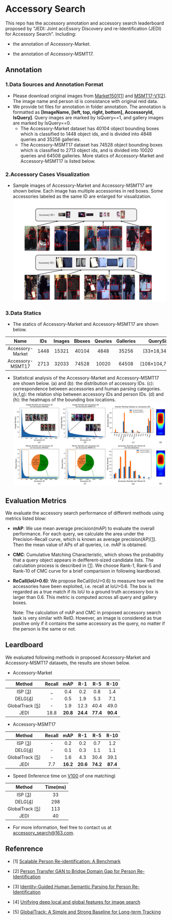 # Accessory Search

This repo has the accessory annotation and accessory search leaderboard proposed by "JEDI: Joint accEssory Discovery and re-Identification (JEDI) for Accessory Search". Including:

* the annotation of Accessory-Market.

* the annotation of Accessory-MSMT17.

## Annotation

### 1.Data Sources and Annotation Format
* Please download original images from [Market1501](http://zheng-lab.cecs.anu.edu.au/Project/project_reid.html)[[1](#refer-anchor-1)] and [MSMT17-V1](https://www.pkuvmc.com/publications/msmt17.html)[[2](#refer-anchor-2)]. The image name and person id is consistance with original reid data. 
* We provide txt files for annotation in folder annotation. The annotation is formatted as **[ImageName, [left, top, right, bottom], AccessoryId, IsQuery]**. Query images are marked by IsQuery==1, and gallery images are marked by IsQuery==0.     
  * The Accessory-Market dataset has 40104 object bounding boxes which is classified to 1448 object ids, and is divided into 4848 queries and 35256 galleries.  
  * The Accessory-MSMT17 dataset has 74528 object bounding boxes which is classified to 2713 object ids, and is divided into 10020 queries and 64508 galleries.
  More statics of Accessory-Market and Accessory-MSMT17 is listed below.

### 2.Accessory Cases Visualization
* Sample images of Accessory-Market and Accessory-MSMT17 are shown below. Each image has multiple accessories in red boxes. Some accessories labeled as the same ID are enlarged for visualization.  
![cases_visualization](https://github.com/Accessory-Search/Accessory-Search/blob/main/Images/cases.jpg)

### 3.Data Statics

* The statics of Accessory-Market and Accessory-MSMT17 are shown below. 

| Name             | IDs  | Images | Bboxes | Qeuries | Galleries |QuerySize           |
| :--:             | :--: | :--:   | :--:   | :--:    | :--:      |:--:                |
| Accessory-Market | 1448 | 15321  | 40104  | 4848    |   35256   |[33&plusmn;18,34&plusmn;15]   | 
| Accessory-MSMT17 | 2713 | 32033  | 74528  | 10020   |   64508   |[108&plusmn;104,77&plusmn;65] |

* Statistical analysis of the Accessory-Market and Accessory-MSMT17 are shown below. (a) and (b): the distribution of accessory IDs. (c): correspondence between accessories and human parsing categories. (e,f,g): the relation ship between accessory IDs and person IDs. (d) and (h): the heatmaps of the bounding box locations.
![dataset_distribution](https://github.com/Accessory-Search/Accessory-Search/blob/main/Images/datacurve1.jpg)


## Evaluation Metrics
We evaluate the accessory search performance of different methods using metrics listed blow:

* **mAP**: We use mean average precision(mAP) to evaluate the overall performance. For each query, we calculate the area under the Precision-Recall curve, which is known as average precision(AP)[[1](#refer-anchor-1)]. Then the mean value of APs of all queries, i.e. mAP is obtained.
* **CMC**: Cumulative Matching Characteristic, which shows the probability that a query object appears in deifferent-sized candidate lists. The calculation process is described in [[1](#refer-anchor-1)]. We choose Rank-1, Rank-5 and Rank-10 of CMC curve for a brief comparision in following leardborad.   
* **ReCall(IoU>0.6)**: We propose ReCall(IoU>0.6) to measure how well the accessories have been exploited, i.e. recall at IoU>0.6. The box is regarded as a true match if its IoU to a ground truth accessory box is larger than 0.6. This metric is computed across all query and gallery boxes.

    Note: The calculation of mAP and CMC in proposed accessory search task is very similar with ReID. However, an image is considered as true positive only if it contains the same accessory as the query, no matter if the person is the same or not.
 

## Leardboard

We evaluated following methods in proposed Accessory-Market and Accessory-MSMT17 datasets, the results are shown below.

* Accessory-Market

| Method | Recall | mAP | R-1 | R-5 | R-10 |
| :--:   | :--:   | :--:| :--:| :--:| :--: |
| ISP [[3](#refer-anchor-3)]    |    _    |   0.4  |  0.2   |   0.8  |   1.4   |
| DELG[[4](#refer-anchor-4)]   |    -   | 0.5    |  1.9   |   5.3  |   7.1   |
| GlobalTrack [[5](#refer-anchor-5)] | -   |   1.9  |   12.3  |   40.4  |  49.0    |
| JEDI   |    18.8   |  **20.8**  |   **24.4**  |  **77.4**   |   **90.4**   |

* Accessory-MSMT17

| Method | Recall | mAP | R-1 | R-5 | R-10 |
| :--:   | :--:   | :--:| :--:| :--:| :--: |
| ISP [[3](#refer-anchor-3)]    |   -     |  0.2   |   0.2  |  0.7   |  1.2    |
| DELG[[4](#refer-anchor-4)]   |    -    |  0.1   |   0.3  |  1.1   |  1.1    |
| GlobalTrack [[5](#refer-anchor-5)] | -  |   1.6  |  4.3   |  30.4   |  39.1    |
| JEDI   |    7.7    |  **16.2**   |  **20.6**   |  **74.2**   |  **87.4**    |


* Speed (Inference time on [V100](https://www.nvidia.com/en-us/data-center/v100/) of one matching)

| Method | Time(ms) | 
| :--:   | :--:   |
| ISP [[3](#refer-anchor-3)]    |   33     |  
| DELG[[4](#refer-anchor-4)]   |   298    |  
| GlobalTrack [[5](#refer-anchor-5)] | 113  |   
| JEDI   |    40    |


* For more information, feel free to contact us at accessory_search@163.com. 


## Refenrence
<div id="refer-anchor-1"></div>

- [1] [Scalable Person Re-identification: A Benchmark](https://www.cv-foundation.org/openaccess/content_iccv_2015/papers/Zheng_Scalable_Person_Re-Identification_ICCV_2015_paper.pdf) 

<div id="refer-anchor-2"></div>

- [2] [Person Transfer GAN to Bridge Domain Gap for Person Re-Identification](https://arxiv.org/pdf/1711.08565v2.pdf)

<div id="refer-anchor-3"></div>

- [3] [Identity-Guided Human Semantic Parsing for Person Re-Identification](https://arxiv.org/pdf/2007.13467.pdf)

<div id="refer-anchor-4"></div>

- [4] [Unifying deep local and global features for image search](https://arxiv.org/pdf/2001.05027.pdf)

<div id="refer-anchor-5"></div>

- [5] [GlobalTrack: A Simple and Strong Baseline for Long-term Tracking](https://arxiv.org/pdf/1912.08531.pdf)

<div id="refer-anchor-5"></div>

